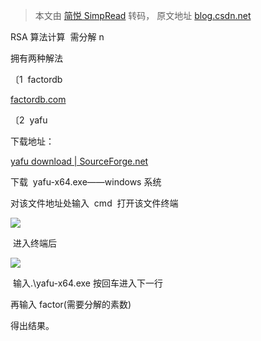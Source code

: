 > 本文由 [简悦 SimpRead](http://ksria.com/simpread/) 转码， 原文地址 [blog.csdn.net](https://blog.csdn.net/BLACK_life_book/article/details/130935606)

RSA 算法计算  需分解 n

拥有两种解法

〔1  factordb

[factordb.com](http://www.factordb.com/ "factordb.com")

〔2  yafu

下载地址：

[yafu download | SourceForge.net](https://sourceforge.net/projects/yafu/ "yafu download | SourceForge.net")

下载  yafu-x64.exe——windows 系统

对该文件地址处输入  cmd  打开该文件终端

![](https://img-blog.csdnimg.cn/846ec6d270f2484b8ef9eaf9c9ed3b0c.png)

 进入终端后

![](https://img-blog.csdnimg.cn/35773ddf808c408fa3bfc48c20f3d63f.png)

 输入.\yafu-x64.exe 按回车进入下一行

再输入 factor(需要分解的素数)

得出结果。